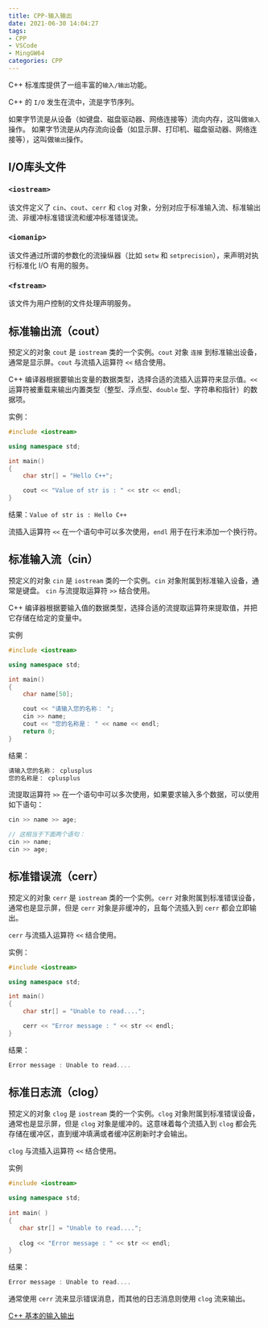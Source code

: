 ```yaml
---
title: CPP-输入输出
date: 2021-06-30 14:04:27
tags:
- CPP
- VSCode
- MingGW64
categories: CPP
---
```


C++ 标准库提供了一组丰富的`输入/输出`功能。

C++ 的 `I/O` 发生在流中，流是字节序列。

如果字节流是从设备（如键盘、磁盘驱动器、网络连接等）流向内存，这叫做`输入`操作。
如果字节流是从内存流向设备（如显示屏、打印机、磁盘驱动器、网络连接等），这叫做`输出`操作。

## I/O库头文件

### `<iostream>`

该文件定义了 `cin`、`cout`、`cerr` 和 `clog` 对象，分别对应于标准输入流、标准输出流、非缓冲标准错误流和缓冲标准错误流。

### `<iomanip>`

该文件通过所谓的参数化的流操纵器（比如 `setw` 和 `setprecision`），来声明对执行标准化 I/O 有用的服务。

### `<fstream>`

该文件为用户控制的文件处理声明服务。
<!--more-->

## 标准输出流（cout）

预定义的对象 `cout` 是 `iostream` 类的一个实例。`cout` 对象 `连接` 到标准输出设备，通常是显示屏。`cout` 与流插入运算符 `<<` 结合使用。

C++ 编译器根据要输出变量的数据类型，选择合适的流插入运算符来显示值。`<<` 运算符被重载来输出内置类型（整型、浮点型、`double` 型、字符串和指针）的数据项。

实例：

```cpp
#include <iostream>

using namespace std;

int main()
{
    char str[] = "Hello C++";

    cout << "Value of str is : " << str << endl;
}
```

结果：`Value of str is : Hello C++`

流插入运算符 `<<` 在一个语句中可以多次使用，`endl` 用于在行末添加一个换行符。

## 标准输入流（cin）

预定义的对象 `cin` 是 `iostream` 类的一个实例。`cin` 对象附属到标准输入设备，通常是键盘。
`cin` 与流提取运算符 `>>` 结合使用。

C++ 编译器根据要输入值的数据类型，选择合适的流提取运算符来提取值，并把它存储在给定的变量中。

实例

```cpp
#include <iostream>

using namespace std;

int main()
{
    char name[50];

    cout << "请输入您的名称： ";
    cin >> name;
    cout << "您的名称是： " << name << endl;
    return 0;
}
```

结果：

```cpp
请输入您的名称： cplusplus
您的名称是： cplusplus
```

流提取运算符 `>>` 在一个语句中可以多次使用，如果要求输入多个数据，可以使用如下语句：

```cpp
cin >> name >> age;

// 这相当于下面两个语句：
cin >> name;
cin >> age;
```

## 标准错误流（cerr）

预定义的对象 `cerr` 是 `iostream` 类的一个实例。`cerr` 对象附属到标准错误设备，通常也是显示屏，但是 `cerr` 对象是非缓冲的，且每个流插入到 `cerr` 都会立即输出。

`cerr` 与流插入运算符 `<<` 结合使用。

实例：

```cpp
#include <iostream>

using namespace std;

int main()
{
    char str[] = "Unable to read....";

    cerr << "Error message : " << str << endl;
}
```

结果：

```cpp
Error message : Unable to read....
```

## 标准日志流（clog）

预定义的对象 `clog` 是 `iostream` 类的一个实例。`clog` 对象附属到标准错误设备，通常也是显示屏，但是 `clog` 对象是缓冲的。这意味着每个流插入到 `clog` 都会先存储在缓冲区，直到缓冲填满或者缓冲区刷新时才会输出。

`clog` 与流插入运算符 `<<` 结合使用。

实例

```cpp
#include <iostream>
 
using namespace std;
 
int main( )
{
   char str[] = "Unable to read....";
 
   clog << "Error message : " << str << endl;
}
```

结果：

```cpp
Error message : Unable to read....
```

通常使用 `cerr` 流来显示错误消息，而其他的日志消息则使用 `clog` 流来输出。

[C++ 基本的输入输出](https://www.runoob.com/cplusplus/cpp-basic-input-output.html)
